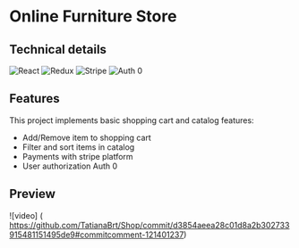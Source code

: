 # Online Furniture Store

## Technical details

![React](https://img.shields.io/badge/React-35495E?style=for-the-badge&logo=logoColor=4FC08D)
![Redux](https://img.shields.io/badge/Redux-468B97?style=for-the-badge&logo=logoColor=1D5B79)
![Stripe](https://img.shields.io/badge/Stripe-068FFF?style=for-the-badge&logo=logoColor=068FFF)
![Auth 0](https://img.shields.io/badge/JAuth0-000000?style=for-the-badge&logo=logoColor=000000)

## Features
This project implements basic shopping cart and catalog features:
* Add/Remove item to shopping cart
* Filter and sort items in catalog
* Payments with stripe platform
* User authorization Auth 0


## Preview
![video]  (  https://github.com/TatianaBrt/Shop/commit/d3854aeea28c01d8a2b302733915481151495de9#commitcomment-121401237)

